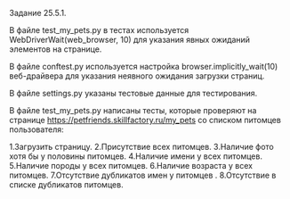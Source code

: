 Задание 25.5.1.

В файле test_my_pets.py в тестах используется WebDriverWait(web_browser, 10) для указания явных ожиданий элементов на странице.

В файле conftest.py используется настройка browser.implicitly_wait(10) веб-драйвера для указания неявного ожидания загрузки страниц.

В файле settings.py указаны тестовые данные для тестирования.

В файле test_my_pets.py написаны тесты, которые проверяют на странице https://petfriends.skillfactory.ru/my_pets со списком питомцев пользователя:

1.Загрузить страницу.
2.Присутствие всех питомцев.
3.Наличие фото хотя бы у половины питомцев.
4.Наличие имени у всех питомцев.
5.Наличие породы у всех питомцев.
6.Наличие возраста у всех питомцев.
7.Отсутствие дубликатов имен у питомцев .
8.Отсутствие в списке дубликатов питомцев.
